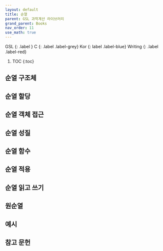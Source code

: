 ```yaml
---
layout: default
title: 순열
parent: GSL 과학계산 라이브러리
grand_parent: Books
nav_order: 11
use_math: true
---
```


GSL
{: .label }
C
{: .label .label-grey}
Kor
{: label .label-blue}
Writing
{: .label .label-red}

1. TOC
{:toc}

## 순열 구조체

## 순열 할당

## 순열 객체 접근

## 순열 성질

## 순열 함수

## 순열 적용

## 순열 읽고 쓰기

## 원순열

## 예시

## 참고 문헌